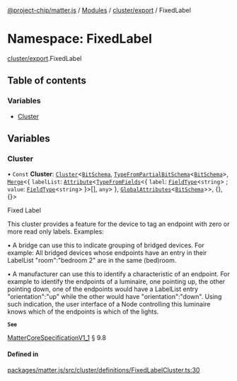 [@project-chip/matter.js](../README.md) / [Modules](../modules.md) / [cluster/export](cluster_export.md) / FixedLabel

# Namespace: FixedLabel

[cluster/export](cluster_export.md).FixedLabel

## Table of contents

### Variables

- [Cluster](cluster_export.FixedLabel.md#cluster)

## Variables

### Cluster

• `Const` **Cluster**: [`Cluster`](cluster_export.md#cluster)<[`BitSchema`](schema_export.md#bitschema), [`TypeFromPartialBitSchema`](schema_export.md#typefrompartialbitschema)<[`BitSchema`](schema_export.md#bitschema)\>, [`Merge`](util_export.md#merge)<{ `labelList`: [`Attribute`](cluster_export.md#attribute)<[`TypeFromFields`](tlv_export.md#typefromfields)<{ `label`: [`FieldType`](../interfaces/tlv_export.FieldType.md)<`string`\> ; `value`: [`FieldType`](../interfaces/tlv_export.FieldType.md)<`string`\>  }\>[], `any`\>  }, [`GlobalAttributes`](cluster_export.md#globalattributes-1)<[`BitSchema`](schema_export.md#bitschema)\>\>, {}, {}\>

Fixed Label

This cluster provides a feature for the device to tag an endpoint with zero or more read only labels. Examples:

  • A bridge can use this to indicate grouping of bridged devices. For example: All bridged devices whose
    endpoints have an entry in their LabelList "room":"bedroom 2" are in the same (bed)room.

  • A manufacturer can use this to identify a characteristic of an endpoint. For example to identify the
    endpoints of a luminaire, one pointing up, the other pointing down, one of the endpoints would have a
    LabelList entry "orientation":"up" while the other would have "orientation":"down". Using such indication,
    the user interface of a Node controlling this luminaire knows which of the endpoints is which of the lights.

**`See`**

[MatterCoreSpecificationV1_1](../interfaces/spec_export.MatterCoreSpecificationV1_1.md) § 9.8

#### Defined in

[packages/matter.js/src/cluster/definitions/FixedLabelCluster.ts:30](https://github.com/project-chip/matter.js/blob/16d5b0d/packages/matter.js/src/cluster/definitions/FixedLabelCluster.ts#L30)
